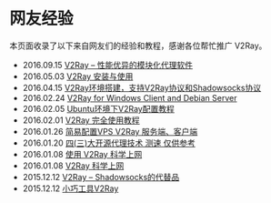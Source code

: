 # 网友经验

本页面收录了以下来自网友们的经验和教程，感谢各位帮忙推广 V2Ray。

* 2016.09.15 [V2Ray – 性能优异的模块化代理软件](https://blog.kuoruan.com/112.html)
* 2016.05.03 [V2Ray 安装与使用](https://ralf.ren/717)
* 2016.04.15 [V2Ray环境搭建，支持V2Ray协议和Shadowsocks协议](http://www.jianshu.com/p/b59150fd8f47)
* 2016.02.24 [V2Ray for Windows Client and Debian Server](http://dcamero.azurewebsites.net/v2ray-windows-client-debian-server.html)
* 2016.02.05 [Ubuntu环境下V2Ray配置教程](http://luluseu.moe/?p=365)
* 2016.02.01 [V2Ray 完全使用教程](https://yuan.ga/v2raywan-quan-shi-yong-jiao-cheng/)
* 2016.01.26 [简易配置VPS V2Ray 服务端、客户端](http://ntgeralt.blogspot.ch/2016/01/vps-v2ray.html)
* 2016.01.20 [四(三)大开源代理技术 测速 仅供参考](http://bbs.a9vg.com/thread-4812382-1-1.html)
* 2016.01.08 [使用 V2Ray 科学上网](http://k162.space/across_the_gfw_with_v2ray/)
* 2016.01.08 [V2Ray 科学上网](http://www.gonewto.com/?post/gweuy4)
* 2015.12.12 [V2Ray – Shadowsocks的代替品](https://us-somesky.rhcloud.com/gfw/v2ray.html)
* 2015.12.12 [小巧工具V2Ray](http://bpplpp.com/1994.html)
